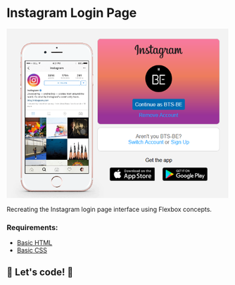 # Instagram Login Page

![alt text](https://github.com/rmonsta/instagram-homepage-dio/blob/master/img/responsive-rotate_689x526.png?raw=true) 



Recreating the Instagram login page interface using Flexbox concepts.  

### Requirements:

* [Basic HTML](https://www.w3schools.com/html/)
* [Basic CSS](https://developer.mozilla.org/pt-BR/docs/Web/CSS) 

## 🚀 Let's code! 🚀 
